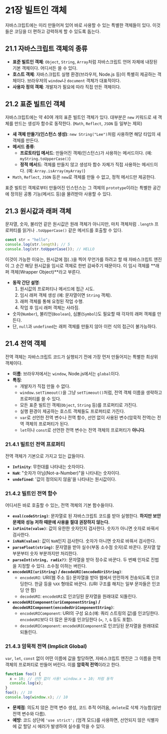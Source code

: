 # 21장 빌트인 객체

자바스크립트에는 미리 만들어져 있어 바로 사용할 수 있는 특별한 객체들이 있다. 이것들은 코딩을 더 편하고 강력하게 할 수 있도록 돕는다.

## 21.1 자바스크립트 객체의 종류

- **표준 빌트인 객체**: `Object`, `String`, `Array`처럼 자바스크립트 언어 자체에 내장된 기본 객체이다. 어디서든 쓸 수 있다.
- **호스트 객체**: 자바스크립트 실행 환경(브라우저, Node.js 등)이 특별히 제공하는 객체이다. 브라우저의 `window`나 `document` 객체가 대표적이다.
- **사용자 정의 객체**: 개발자가 필요에 따라 직접 만든 객체이다.

## 21.2 표준 빌트인 객체

자바스크립트에는 약 40여 개의 표준 빌트인 객체가 있다. 대부분은 `new` 키워드로 새 객체를 만드는 생성자 함수로 동작한다. (`Math`, `Reflect`, `JSON` 등 일부는 제외)

- **새 객체 만들기(인스턴스 생성)**: `new String("Lee")`처럼 사용하면 해당 타입의 새 객체를 만든다.
- **메서드 종류**:
  - **프로토타입 메서드**: 만들어진 객체(인스턴스)가 사용하는 메서드이다. (예: `myString.toUpperCase()`)
  - **정적 메서드**: 객체를 만들지 않고 생성자 함수 자체가 직접 사용하는 메서드이다. (예: `Array.isArray(myArray)`)
- `Math`, `Reflect`, `JSON` 등은 `new`로 객체를 만들 수 없고, 정적 메서드만 제공한다.

표준 빌트인 객체로부터 만들어진 인스턴스는 그 객체의 `prototype`이라는 특별한 공간에 정의된 공통 기능(메서드 등)을 물려받아 사용할 수 있다.

## 21.3 원시값과 래퍼 객체

문자열, 숫자, 불리언 같은 원시값은 원래 객체가 아니지만, 마치 객체처럼 `.length` 프로퍼티를 읽거나 `.toUpperCase()` 같은 메서드를 호출할 수 있다.

```javascript
const str = "hello";
console.log(str.length); // 5
console.log(str.toUpperCase()); // HELLO
```

이것이 가능한 이유는, 원시값에 점(`.`)을 찍어 무언가를 하려고 할 때 자바스크립트 엔진이 그 순간 해당 원시값을 임시로 객체로 한번 감싸주기 때문이다. 이 임시 객체를 **래퍼 객체(Wrapper Object)**라고 부른다.

- **동작 간단 설명**:
  1.  원시값의 프로퍼티나 메서드에 접근 시도.
  2.  임시 래퍼 객체 생성 (예: 문자열이면 `String` 객체).
  3.  래퍼 객체를 통해 요청된 작업 수행.
  4.  작업 후 임시 래퍼 객체는 사라짐.
- 숫자(`Number`), 불리언(`Boolean`), 심볼(`Symbol`)도 필요할 때 각자의 래퍼 객체를 만든다.
- 단, `null`과 `undefined`는 래퍼 객체를 만들지 않아 이런 식의 접근이 불가능하다.

## 21.4 전역 객체

전역 객체는 자바스크립트 코드가 실행되기 전에 가장 먼저 만들어지는 특별한 최상위 객체이다.

- **이름**: 브라우저에서는 `window`, Node.js에서는 `global`이다.
- **특징**:
  - 개발자가 직접 만들 수 없다.
  - `window.setTimeout()`을 그냥 `setTimeout()`처럼, 전역 객체 이름을 생략하고 프로퍼티를 쓸 수 있다.
  - 모든 표준 빌트인 객체(`Object`, `String` 등)를 프로퍼티로 가진다.
  - 실행 환경이 제공하는 호스트 객체들도 프로퍼티로 가진다.
  - `var`로 선언한 전역 변수나 전역 함수, 선언 없이 사용된 변수(암묵적 전역)는 전역 객체의 프로퍼티가 된다.
  - `let`이나 `const`로 선언한 전역 변수는 전역 객체의 프로퍼티가 **아니다**.

### 21.4.1 빌트인 전역 프로퍼티

전역 객체가 기본으로 가지고 있는 값들이다.

- **`Infinity`**: 무한대를 나타내는 숫자이다.
- **`NaN`**: "숫자가 아님(Not-a-Number)"을 나타내는 숫자이다.
- **`undefined`**: '값이 정의되지 않음'을 나타내는 원시값이다.

### 21.4.2 빌트인 전역 함수

어디서든 바로 호출할 수 있는, 전역 객체의 기본 함수들이다.

- **`eval(codeString)`**: 문자열로 된 자바스크립트 코드를 받아 실행한다. **하지만 보안 문제와 성능 저하 때문에 사용을 절대 권장하지 않는다.**
- **`isFinite(value)`**: 값이 유한한 숫자인지 검사한다. 숫자가 아니면 숫자로 바꿔서 검사한다.
- **`isNaN(value)`**: 값이 `NaN`인지 검사한다. 숫자가 아니면 숫자로 바꿔서 검사한다.
- **`parseFloat(string)`**: 문자열을 받아 실수(부동 소수점 숫자)로 바꾼다. 문자열 앞부분부터 숫자 부분까지만 처리한다.
- **`parseInt(string, radix?)`**: 문자열을 받아 정수로 바꾼다. 두 번째 인자로 진법을 지정할 수 있다. 소수점 이하는 버린다.
- **`encodeURI(uriString)` / `decodeURI(encodedUriString)`**:
  - `encodeURI`: URI(웹 주소 등) 문자열을 받아 웹에서 안전하게 전송되도록 인코딩한다. 한글 등을 `%XX` 형태로 바꾼다. (URI 구조를 해치는 일부 문자들은 인코딩 안 함)
  - `decodeURI`: `encodeURI`로 인코딩된 문자열을 원래대로 되돌린다.
- **`encodeURIComponent(uriComponentString)` / `decodeURIComponent(encodedUriComponentString)`**:
  - `encodeURIComponent`: URI의 구성 요소(예: 쿼리 스트링의 값)를 인코딩한다. `encodeURI`보다 더 많은 문자를 인코딩한다 (`=`, `?`, `&` 등도 포함).
  - `decodeURIComponent`: `encodeURIComponent`로 인코딩된 문자열을 원래대로 되돌린다.

### 21.4.3 암묵적 전역 (Implicit Global)

`var`, `let`, `const` 없이 어떤 이름에 값을 할당하면, 자바스크립트 엔진은 그 이름을 전역 객체의 프로퍼티로 만들어 버린다. 이를 **암묵적 전역**이라고 한다.

```javascript
function foo() {
  x = 10; // 선언 없이 사용! window.x = 10; 처럼 동작
  console.log(x);
}
foo(); // 10
console.log(window.x); // 10
```

- **문제점**: 의도치 않은 전역 변수 생성, 코드 추적 어려움, `delete`로 삭제 가능함(일반 전역 변수와 다름).
- **예방**: 코드 상단에 `'use strict';` (엄격 모드)를 사용하면, 선언되지 않은 식별자에 값 할당 시 에러가 발생하여 실수를 막을 수 있다.
